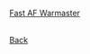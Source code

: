 [Fast AF Warmaster](https://rocdoc2.github.io/fe3h-discord-builds/Ashe-Fast-Warmaster)
<br><br>

[Back](https://rocdoc2.github.io/fe3h-discord-builds/Blue-Lions.html)
